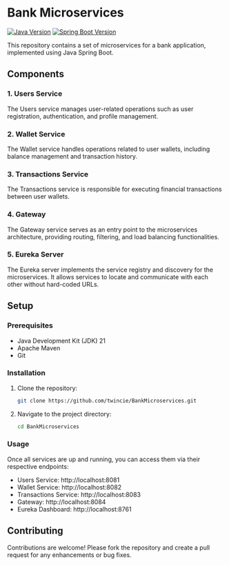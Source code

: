 # Bank Microservices

[![Java Version](https://img.shields.io/badge/Java-21-blue.svg)](https://openjdk.java.net/)
[![Spring Boot Version](https://img.shields.io/badge/Spring%20Boot-3.2.3-green.svg)](https://spring.io/projects/spring-boot)

This repository contains a set of microservices for a bank application, implemented using Java Spring Boot.

## Components

### 1. Users Service

The Users service manages user-related operations such as user registration, authentication, and profile management.

### 2. Wallet Service

The Wallet service handles operations related to user wallets, including balance management and transaction history.

### 3. Transactions Service

The Transactions service is responsible for executing financial transactions between user wallets.

### 4. Gateway

The Gateway service serves as an entry point to the microservices architecture, providing routing, filtering, and load balancing functionalities.

### 5. Eureka Server

The Eureka server implements the service registry and discovery for the microservices. It allows services to locate and communicate with each other without hard-coded URLs.

## Setup

### Prerequisites

- Java Development Kit (JDK) 21
- Apache Maven
- Git

### Installation

1. Clone the repository:

    ```bash
   git clone https://github.com/twincie/BankMicroservices.git
    ```

2. Navigate to the project directory:

    ```bash
    cd BankMicroservices
    ```

### Usage

Once all services are up and running, you can access them via their respective endpoints:

- Users Service: http://localhost:8081
- Wallet Service: http://localhost:8082
- Transactions Service: http://localhost:8083
- Gateway: http://localhost:8084
- Eureka Dashboard: http://localhost:8761

## Contributing

Contributions are welcome! Please fork the repository and create a pull request for any enhancements or bug fixes.
